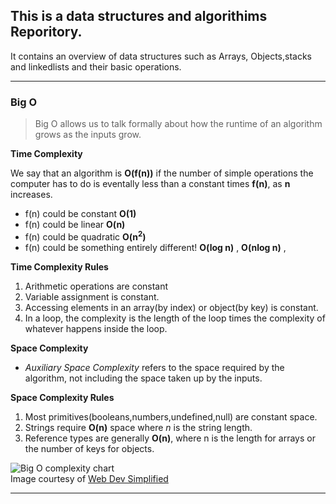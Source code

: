 ## This is a data structures and algorithims Reporitory.

 It contains an overview of data structures such as Arrays, Objects,stacks and linkedlists and their basic operations. 

 ***
 ### Big O
 >  Big O allows us to talk formally about how the runtime of an algorithm grows as the inputs grow.

 **Time Complexity**

 We say that an algorithm is **O(f(n))** if the number of simple operations the computer has to do is eventally less than a constant times **f(n)**, as **n** increases.

* f(n) could be constant  **O(1)**
* f(n) could be linear **O(n)**
* f(n) could be quadratic **O(n<sup>2</sup>)**
* f(n) could be something entirely different! **O(log n)** , **O(nlog n)** ,

**Time Complexity Rules**
1. Arithmetic operations are constant
2. Variable assignment is constant.
3. Accessing elements in an array(by index) or object(by key) is constant.
4. In a loop, the complexity is the length of the loop times the complexity of whatever happens inside the loop.

**Space Complexity**
 - *Auxiliary Space Complexity* refers to the space required by the algorithm, not including the space taken up by the inputs.

 **Space Complexity Rules**
 1. Most primitives(booleans,numbers,undefined,null) are constant space.
 2. Strings require **O(n)** space where *n* is the string length.
 3. Reference types are generally **O(n)**, where n is the length for arrays or the number of keys for objects.
 

 
![Big O complexity chart](https://user-images.githubusercontent.com/40341693/151139131-3df147c8-53a5-46eb-83d3-f805d7002655.png)
<br/>Image courtesy of [Web Dev Simplified](https://www.youtube.com/c/WebDevSimplified)

***